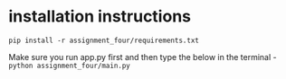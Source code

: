 
# installation instructions
```pip install -r assignment_four/requirements.txt```


Make sure you run app.py first and then type the below in the terminal - ```python assignment_four/main.py```
